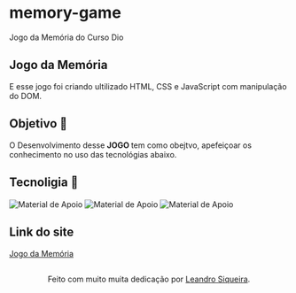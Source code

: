 # memory-game
 Jogo da Memória do Curso Dio 
 ## Jogo da Memória 
 E esse jogo foi criando ultilizado HTML, CSS e JavaScript com manipulação do DOM.
 ## Objetivo 🎯
O Desenvolvimento desse <strong> JOGO </strong> tem como obejtvo, apefeiçoar os conhecimento no uso das tecnológias abaixo.
 ## Tecnoligia 💾
 <img align="center" alt="Material de Apoio" src="https://img.shields.io/badge/HTML-C7EBAB?style=for-the-badge">
 <img align="center" alt="Material de Apoio" src="https://img.shields.io/badge/CSS-C7EBAB?style=for-the-badge">
  <img align="center" alt="Material de Apoio" src="https://img.shields.io/badge/JAVASCRIPT-C7EBAB?style=for-the-badge">

## Link do site
 <a href="https://leandrosiqueira1.github.io/memory-game target='_blank' ">Jogo da Memória</a>
 ##
<div align="center">Feito com muito muita dedicação por <a href="https://github.com/leandrosiqueira target='_blank' ">Leandro Siqueira</a>.</div>
